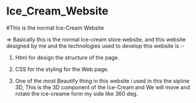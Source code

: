 # Ice_Cream_Website
#This is the normal Ice-Cream Website


=> Basically this is the normal Ice-cream store website, and this website designed by me and the technologies used to develop this website is :-

1. Html for design the structure of the page.
2. CSS for the styling for the Web page.

3. One of the most Beautify thing in this website i used in this the sipline 3D, This is the 3D component of the Ice-Cream and We will move and rotate the ice-creame form my side like 360 deg.